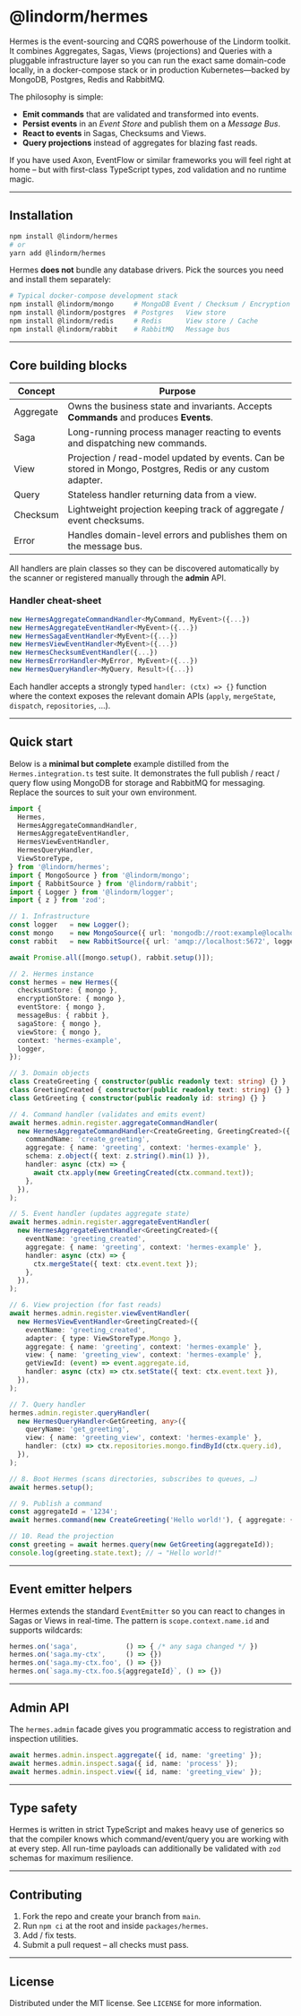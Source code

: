 # @lindorm/hermes

Hermes is the event-sourcing and CQRS powerhouse of the Lindorm toolkit.  
It combines Aggregates, Sagas, Views (projections) and Queries with a pluggable
infrastructure layer so you can run the exact same domain-code locally, in a
docker-compose stack or in production Kubernetes—backed by MongoDB, Postgres,
Redis and RabbitMQ.

The philosophy is simple:

* **Emit commands** that are validated and transformed into events.
* **Persist events** in an *Event Store* and publish them on a *Message Bus*.
* **React to events** in Sagas, Checksums and Views.
* **Query projections** instead of aggregates for blazing fast reads.

If you have used Axon, EventFlow or similar frameworks you will feel right at
home – but with first-class TypeScript types, zod validation and no runtime
magic.

---

## Installation

```bash
npm install @lindorm/hermes
# or
yarn add @lindorm/hermes
```

Hermes **does not** bundle any database drivers. Pick the sources you need and
install them separately:

```bash
# Typical docker-compose development stack
npm install @lindorm/mongo     # MongoDB Event / Checksum / Encryption / Saga / View store
npm install @lindorm/postgres  # Postgres   View store
npm install @lindorm/redis     # Redis      View store / Cache
npm install @lindorm/rabbit    # RabbitMQ   Message bus
```

---

## Core building blocks

| Concept   | Purpose                                                                                                     |
|-----------|-------------------------------------------------------------------------------------------------------------|
| Aggregate | Owns the business state and invariants.  Accepts **Commands** and produces **Events**.                      |
| Saga      | Long-running process manager reacting to events and dispatching new commands.                               |
| View      | Projection / read-model updated by events.  Can be stored in Mongo, Postgres, Redis or any custom adapter.  |
| Query     | Stateless handler returning data from a view.                                                               |
| Checksum  | Lightweight projection keeping track of aggregate / event checksums.                                        |
| Error     | Handles domain-level errors and publishes them on the message bus.                                          |

All handlers are plain classes so they can be discovered automatically by the scanner
or registered manually through the **admin** API.

### Handler cheat-sheet

```ts
new HermesAggregateCommandHandler<MyCommand, MyEvent>({...})
new HermesAggregateEventHandler<MyEvent>({...})
new HermesSagaEventHandler<MyEvent>({...})
new HermesViewEventHandler<MyEvent>({...})
new HermesChecksumEventHandler({...})
new HermesErrorHandler<MyError, MyEvent>({...})
new HermesQueryHandler<MyQuery, Result>({...})
```

Each handler accepts a strongly typed `handler: (ctx) => {}` function where the
context exposes the relevant domain APIs (`apply`, `mergeState`, `dispatch`,
`repositories`, …).

---

## Quick start

Below is a **minimal but complete** example distilled from the
`Hermes.integration.ts` test suite.  It demonstrates the full publish / react /
query flow using MongoDB for storage and RabbitMQ for messaging.  Replace the
sources to suit your own environment.

```ts
import {
  Hermes,
  HermesAggregateCommandHandler,
  HermesAggregateEventHandler,
  HermesViewEventHandler,
  HermesQueryHandler,
  ViewStoreType,
} from '@lindorm/hermes';
import { MongoSource } from '@lindorm/mongo';
import { RabbitSource } from '@lindorm/rabbit';
import { Logger } from '@lindorm/logger';
import { z } from 'zod';

// 1. Infrastructure
const logger   = new Logger();
const mongo    = new MongoSource({ url: 'mongodb://root:example@localhost/admin?authSource=admin', logger });
const rabbit   = new RabbitSource({ url: 'amqp://localhost:5672', logger });

await Promise.all([mongo.setup(), rabbit.setup()]);

// 2. Hermes instance
const hermes = new Hermes({
  checksumStore: { mongo },
  encryptionStore: { mongo },
  eventStore: { mongo },
  messageBus: { rabbit },
  sagaStore: { mongo },
  viewStore: { mongo },
  context: 'hermes-example',
  logger,
});

// 3. Domain objects
class CreateGreeting { constructor(public readonly text: string) {} }
class GreetingCreated { constructor(public readonly text: string) {} }
class GetGreeting { constructor(public readonly id: string) {} }

// 4. Command handler (validates and emits event)
await hermes.admin.register.aggregateCommandHandler(
  new HermesAggregateCommandHandler<CreateGreeting, GreetingCreated>({
    commandName: 'create_greeting',
    aggregate: { name: 'greeting', context: 'hermes-example' },
    schema: z.object({ text: z.string().min(1) }),
    handler: async (ctx) => {
      await ctx.apply(new GreetingCreated(ctx.command.text));
    },
  }),
);

// 5. Event handler (updates aggregate state)
await hermes.admin.register.aggregateEventHandler(
  new HermesAggregateEventHandler<GreetingCreated>({
    eventName: 'greeting_created',
    aggregate: { name: 'greeting', context: 'hermes-example' },
    handler: async (ctx) => {
      ctx.mergeState({ text: ctx.event.text });
    },
  }),
);

// 6. View projection (for fast reads)
await hermes.admin.register.viewEventHandler(
  new HermesViewEventHandler<GreetingCreated>({
    eventName: 'greeting_created',
    adapter: { type: ViewStoreType.Mongo },
    aggregate: { name: 'greeting', context: 'hermes-example' },
    view: { name: 'greeting_view', context: 'hermes-example' },
    getViewId: (event) => event.aggregate.id,
    handler: async (ctx) => ctx.setState({ text: ctx.event.text }),
  }),
);

// 7. Query handler
hermes.admin.register.queryHandler(
  new HermesQueryHandler<GetGreeting, any>({
    queryName: 'get_greeting',
    view: { name: 'greeting_view', context: 'hermes-example' },
    handler: (ctx) => ctx.repositories.mongo.findById(ctx.query.id),
  }),
);

// 8. Boot Hermes (scans directories, subscribes to queues, …)
await hermes.setup();

// 9. Publish a command
const aggregateId = '1234';
await hermes.command(new CreateGreeting('Hello world!'), { aggregate: { id: aggregateId } });

// 10. Read the projection
const greeting = await hermes.query(new GetGreeting(aggregateId));
console.log(greeting.state.text); // → "Hello world!"
```

---

## Event emitter helpers

Hermes extends the standard `EventEmitter` so you can react to changes in Sagas
or Views in real-time.  The pattern is `scope.context.name.id` and supports
wildcards:

```ts
hermes.on('saga',            () => { /* any saga changed */ })
hermes.on('saga.my-ctx',     () => {})
hermes.on('saga.my-ctx.foo', () => {})
hermes.on(`saga.my-ctx.foo.${aggregateId}`, () => {})
```

---

## Admin API

The `hermes.admin` facade gives you programmatic access to registration and
inspection utilities.

```ts
await hermes.admin.inspect.aggregate({ id, name: 'greeting' });
await hermes.admin.inspect.saga({ id, name: 'process' });
await hermes.admin.inspect.view({ id, name: 'greeting_view' });
```

---

## Type safety

Hermes is written in strict TypeScript and makes heavy use of generics so that
the compiler knows which command/event/query you are working with at every
step.  All run-time payloads can additionally be validated with `zod` schemas
for maximum resilience.

---

## Contributing

1. Fork the repo and create your branch from `main`.
2. Run `npm ci` at the root and inside `packages/hermes`.
3. Add / fix tests.
4. Submit a pull request – all checks must pass.

---

## License

Distributed under the MIT license. See `LICENSE` for more information.
